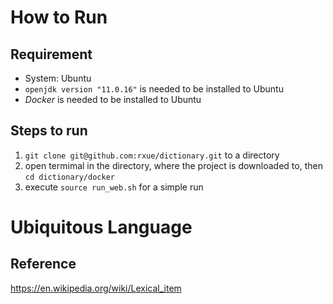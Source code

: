 # How to Run
## Requirement
* System: Ubuntu
* `openjdk version "11.0.16"` is needed to be installed to Ubuntu
* *Docker* is needed to be installed to Ubuntu

## Steps to run
1. `git clone git@github.com:rxue/dictionary.git` to a directory
2. open termimal in the directory, where the project is downloaded to, then `cd dictionary/docker`
3. execute `source run_web.sh` for a simple run



# Ubiquitous Language
## Reference
https://en.wikipedia.org/wiki/Lexical_item
